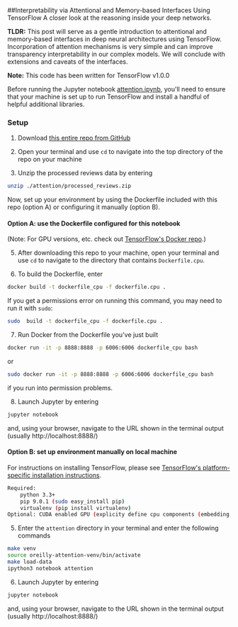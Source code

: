 ##Interpretability via Attentional and Memory-based Interfaces Using TensorFlow
A closer look at the reasoning inside your deep networks.

**TLDR:** This post will serve as a gentle introduction to attentional and memory-based interfaces in deep neural architectures using TensorFlow. Incorporation of attention mechanisms is very simple and can improve transparency interpretability in our complex models. We will conclude with extensions and caveats of the interfaces.

**Note:** This code has been written for TensorFlow v1.0.0

Before running the Jupyter notebook [attention.ipynb](attention.ipynb), you'll need to ensure that your machine is set up to run TensorFlow and install a handful of helpful additional libraries.

### Setup
1. Download [this entire repo from GitHub](https://github.com/ajarai/O-Reilly)

2. Open your terminal and use `cd` to navigate into the top directory of the repo on your machine

3. Unzip the processed reviews data by entering
```bash
unzip ./attention/processed_reviews.zip
```

Now, set up your environment by using the Dockerfile included with this repo (option A) or configuring it manually (option B).

#### Option A: use the Dockerfile configured for this notebook
(Note: For GPU versions, etc. check out [TensorFlow's Docker repo](https://github.com/tensorflow/tensorflow/tree/master/tensorflow/tools/docker).)

5. After downloading this repo to your machine, open your terminal and use `cd` to navigate to the directory that contains `Dockerfile.cpu`.

6. To build the Dockerfile, enter
```bash
docker build -t dockerfile_cpu -f dockerfile.cpu .
```
If you get a permissions error on running this command, you may need to run it with `sudo`:
```bash
sudo  build -t dockerfile_cpu -f dockerfile.cpu .
```

7. Run Docker from the Dockerfile you've just built
```bash
docker run -it -p 8888:8888 -p 6006:6006 dockerfile_cpu bash
```
or
```bash
sudo docker run -it -p 8888:8888 -p 6006:6006 dockerfile_cpu bash
```
if you run into permission problems.

8. Launch Jupyter by entering
```bash
jupyter notebook
```
and, using your browser, navigate to the URL shown in the terminal output (usually http://localhost:8888/)

#### Option B: set up environment manually on local machine
For instructions on installing TensorFlow, please see [TensorFlow's platform-specific installation instructions](https://www.tensorflow.org/install/).
```bash
Required:
    python 3.3+
    pip 9.0.1 (sudo easy_install pip)
    virtualenv (pip install virtualenv)
Optional: CUDA enabled GPU (explicity define cpu components (embedding, etc.)
```

5. Enter the `attention` directory in your terminal and enter the following commands
```bash
make venv
source oreilly-attention-venv/bin/activate
make load-data
ipython3 notebook attention
```
6. Launch Jupyter by entering
```bash
jupyter notebook
```
and, using your browser, navigate to the URL shown in the terminal output (usually http://localhost:8888/)
